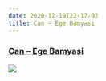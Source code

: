 ```yaml
---
date: 2020-12-19T22-17-02
title: Can – Ege Bamyasi
---
```

### [Can – Ege Bamyasi](https://www.discogs.com/Can-Ege-Bamyasi/release/6050865)

![](dayone-moment://9EA2F7E7A5AD4033985D79CEE5A6CFC2)
